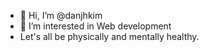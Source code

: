 - 👋 Hi, I’m @danjhkim
- 👀 I’m interested in Web development
- Let's all be physically and mentally healthy.
